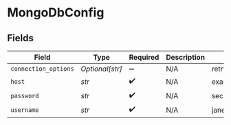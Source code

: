 # MongoDbConfig


## Fields

| Field                             | Type                              | Required                          | Description                       | Example                           |
| --------------------------------- | --------------------------------- | --------------------------------- | --------------------------------- | --------------------------------- |
| `connection_options`              | *Optional[str]*                   | :heavy_minus_sign:                | N/A                               | retryWrites=true&w=majority       |
| `host`                            | *str*                             | :heavy_check_mark:                | N/A                               | examplecluster.abc123.mongodb.net |
| `password`                        | *str*                             | :heavy_check_mark:                | N/A                               | securePassword123                 |
| `username`                        | *str*                             | :heavy_check_mark:                | N/A                               | jane_doe                          |